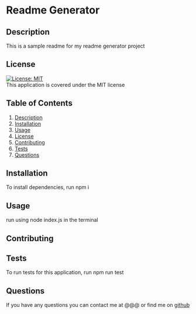 # Readme Generator

  ## Description
  This is a sample readme for my readme generator project

  ## License  
  [![License: MIT](https://img.shields.io/badge/License-MIT-yellow.svg)](https://opensource.org/licenses/MIT)  
  This application is covered under the MIT license
  
  ## Table of Contents
  1. [Description](#description)
  2. [Installation](#installation)
  3. [Usage](#usage)
  4. [License](#license)
  5. [Contributing](#contributing)
  6. [Tests](#tests)
  7. [Questions](#questions)

  ## Installation
  To install dependencies, run npm  i

  ## Usage
  run using node index.js in the terminal

  ## Contributing
  

  ## Tests
  To run tests for this application, run npm run test

  ## Questions
  If you have any questions you can contact me at @@@ or find me on [github](https://github.com/georgiehackett)
